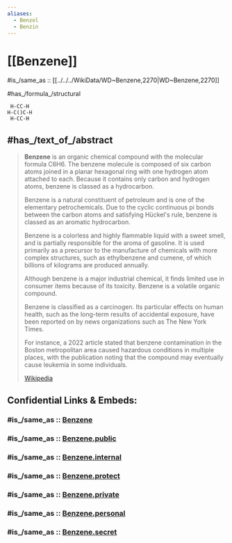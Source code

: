 ```yaml
---
aliases:
  - Benzol
  - Benzin
---
```


# [[Benzene]] 

#is_/same_as :: [[../../../WikiData/WD~Benzene,2270|WD~Benzene,2270]] 

#has_/formula_/structural 
```
 H-CC-H
H-C()C-H
 H-CC-H
```

## #has_/text_of_/abstract 

> **Benzene** is an organic chemical compound with the molecular formula C6H6. 
> The benzene molecule is composed of six carbon atoms 
> joined in a planar hexagonal ring with one hydrogen atom attached to each. 
> Because it contains only carbon and hydrogen atoms, benzene is classed as a hydrocarbon.
>
> Benzene is a natural constituent of petroleum and is one of the elementary petrochemicals. 
> Due to the cyclic continuous pi bonds between the carbon atoms 
> and satisfying Hückel's rule, benzene is classed as an aromatic hydrocarbon. 
> 
> Benzene is a colorless and highly flammable liquid with a sweet smell, 
> and is partially responsible for the aroma of gasoline. 
> It is used primarily as a precursor 
> to the manufacture of chemicals with more complex structures, 
> such as ethylbenzene and cumene, of which billions of kilograms are produced annually. 
> 
> Although benzene is a major industrial chemical, 
> it finds limited use in consumer items because of its toxicity. 
> Benzene is a volatile organic compound.
>
> Benzene is classified as a carcinogen. 
> Its particular effects on human health, such as the long-term results of accidental exposure, 
> have been reported on by news organizations such as The New York Times. 
> 
> For instance, a 2022 article stated 
> that benzene contamination in the Boston metropolitan area 
> caused hazardous conditions in multiple places, 
> with the publication noting that the compound 
> may eventually cause leukemia in some individuals.
>
> [Wikipedia](https://en.wikipedia.org/wiki/Benzene) 


## Confidential Links & Embeds: 

### #is_/same_as :: [Benzene](Benzene.md) 

### #is_/same_as :: [Benzene.public](/_public/Chemistry/organic/Aromatic_Compound/Benzene.public.md) 

### #is_/same_as :: [Benzene.internal](/_internal/Chemistry/organic/Aromatic_Compound/Benzene.internal.md) 

### #is_/same_as :: [Benzene.protect](/_protect/Chemistry/organic/Aromatic_Compound/Benzene.protect.md) 

### #is_/same_as :: [Benzene.private](/_private/Chemistry/organic/Aromatic_Compound/Benzene.private.md) 

### #is_/same_as :: [Benzene.personal](/_personal/Chemistry/organic/Aromatic_Compound/Benzene.personal.md) 

### #is_/same_as :: [Benzene.secret](/_secret/Chemistry/organic/Aromatic_Compound/Benzene.secret.md)


